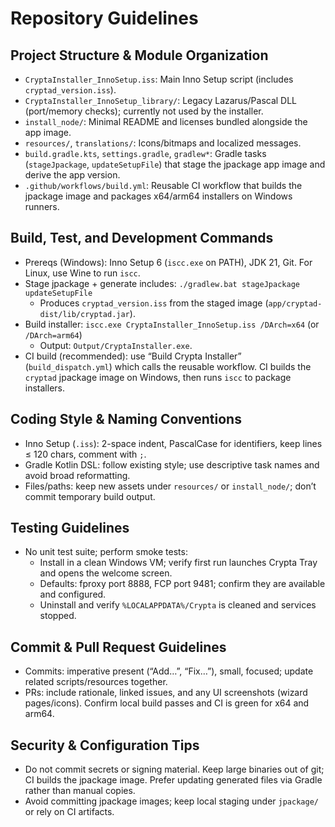 # Repository Guidelines

## Project Structure & Module Organization
- `CryptaInstaller_InnoSetup.iss`: Main Inno Setup script (includes `cryptad_version.iss`).
- `CryptaInstaller_InnoSetup_library/`: Legacy Lazarus/Pascal DLL (port/memory checks); currently not used by the installer.
- `install_node/`: Minimal README and licenses bundled alongside the app image.
- `resources/`, `translations/`: Icons/bitmaps and localized messages.
- `build.gradle.kts`, `settings.gradle`, `gradlew*`: Gradle tasks (`stageJpackage`, `updateSetupFile`) that stage the jpackage app image and derive the app version.
- `.github/workflows/build.yml`: Reusable CI workflow that builds the jpackage image and packages x64/arm64 installers on Windows runners.

## Build, Test, and Development Commands
- Prereqs (Windows): Inno Setup 6 (`iscc.exe` on PATH), JDK 21, Git. For Linux, use Wine to run `iscc`.
- Stage jpackage + generate includes: `./gradlew.bat stageJpackage updateSetupFile`
  - Produces `cryptad_version.iss` from the staged image (`app/cryptad-dist/lib/cryptad.jar`).
- Build installer: `iscc.exe CryptaInstaller_InnoSetup.iss /DArch=x64` (or `/DArch=arm64`)
  - Output: `Output/CryptaInstaller.exe`.
- CI build (recommended): use “Build Crypta Installer” (`build_dispatch.yml`) which calls the reusable workflow. CI builds the `cryptad` jpackage image on Windows, then runs `iscc` to package installers.

## Coding Style & Naming Conventions
- Inno Setup (`.iss`): 2-space indent, PascalCase for identifiers, keep lines ≤ 120 chars, comment with `;`.
- Gradle Kotlin DSL: follow existing style; use descriptive task names and avoid broad reformatting.
- Files/paths: keep new assets under `resources/` or `install_node/`; don’t commit temporary build output.

## Testing Guidelines
- No unit test suite; perform smoke tests:
  - Install in a clean Windows VM; verify first run launches Crypta Tray and opens the welcome screen.
  - Defaults: fproxy port 8888, FCP port 9481; confirm they are available and configured.
  - Uninstall and verify `%LOCALAPPDATA%/Crypta` is cleaned and services stopped.

## Commit & Pull Request Guidelines
- Commits: imperative present (“Add…”, “Fix…”), small, focused; update related scripts/resources together.
- PRs: include rationale, linked issues, and any UI screenshots (wizard pages/icons). Confirm local build passes and CI is green for x64 and arm64.

## Security & Configuration Tips
- Do not commit secrets or signing material. Keep large binaries out of git; CI builds the jpackage image. Prefer updating generated files via Gradle rather than manual copies.
- Avoid committing jpackage images; keep local staging under `jpackage/` or rely on CI artifacts.
